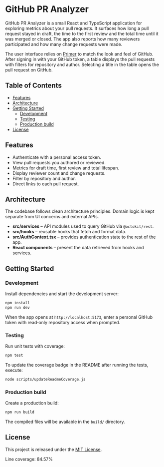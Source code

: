 # GitHub PR Analyzer

GitHub PR Analyzer is a small React and TypeScript application for exploring metrics about your pull requests. It surfaces how long a pull request stayed in draft, the time to the first review and the total time until it was merged or closed. The app also reports how many reviewers participated and how many change requests were made.

The user interface relies on [Primer](https://primer.style) to match the look and feel of GitHub. After signing in with your GitHub token, a table displays the pull requests with filters for repository and author. Selecting a title in the table opens the pull request on GitHub.

## Table of Contents

- [Features](#features)
- [Architecture](#architecture)
- [Getting Started](#getting-started)
  - [Development](#development)
  - [Testing](#testing)
  - [Production build](#production-build)
- [License](#license)

## Features

- Authenticate with a personal access token.
- View pull requests you authored or reviewed.
- Metrics for draft time, first review and total lifespan.
- Display reviewer count and change requests.
- Filter by repository and author.
- Direct links to each pull request.

## Architecture

The codebase follows clean architecture principles. Domain logic is kept separate from UI concerns and external APIs.

- **src/services** – API modules used to query GitHub via `@octokit/rest`.
- **src/hooks** – reusable hooks that fetch and format data.
- **src/AuthContext.tsx** – provides authentication state to the rest of the app.
- **React components** – present the data retrieved from hooks and services.

## Getting Started

### Development

Install dependencies and start the development server:

```bash
npm install
npm run dev
```

When the app opens at `http://localhost:5173`, enter a personal GitHub token with read‑only repository access when prompted.

### Testing

Run unit tests with coverage:

```bash
npm test
```

To update the coverage badge in the README after running the tests, execute:

```bash
node scripts/updateReadmeCoverage.js
```

### Production build

Create a production build:

```bash
npm run build
```

The compiled files will be available in the `build/` directory.

## License

This project is released under the [MIT License](LICENSE).

Line coverage: 84.57%
